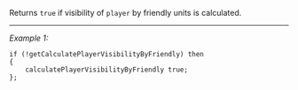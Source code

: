 Returns `true` if visibility of `player` by friendly units is calculated.


---
*Example 1:*
```sqf
if (!getCalculatePlayerVisibilityByFriendly) then
{
	calculatePlayerVisibilityByFriendly true;
};
```